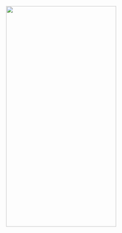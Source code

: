 
<img src="https://user-images.githubusercontent.com/50638609/150583125-e4eb7e24-60c3-4761-a199-ff5480d96f14.gif" width="300" height="600">
